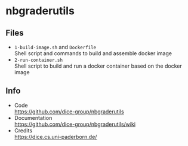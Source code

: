 # nbgraderutils

## Files
- `1-build-image.sh` and `Dockerfile`  
  Shell script and commands to build and assemble docker image
- `2-run-container.sh`  
  Shell script to build and run a docker container based on the docker image

## Info

- Code  
  https://github.com/dice-group/nbgraderutils
- Documentation  
  https://github.com/dice-group/nbgraderutils/wiki
-  Credits  
  https://dice.cs.uni-paderborn.de/